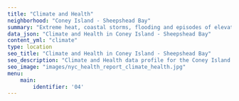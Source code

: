 ```yaml
---
title: "Climate and Health"
neighborhood: "Coney Island - Sheepshead Bay"
summary: "Extreme heat, coastal storms, flooding and episodes of elevated ozone are climate-related hazards that may increase with climate change and have important public health impacts in New York City. Extreme weather can cause power outages, which also threaten public health. This report provides neighborhood indicators of climate-related hazards, vulnerability and health impacts."
data_json: "Climate and Health in Coney Island - Sheepshead Bay"
content_yml: "climate"
type: location
seo_title: "Climate and Health in Coney Island - Sheepshead Bay"
seo_description: "Climate and Health data profile for the Coney Island - Sheepshead Bay neighborhood of NYC."
seo_image: "images/nyc_health_report_climate_health.jpg"
menu:
    main:
        identifier: '04'
---
```

